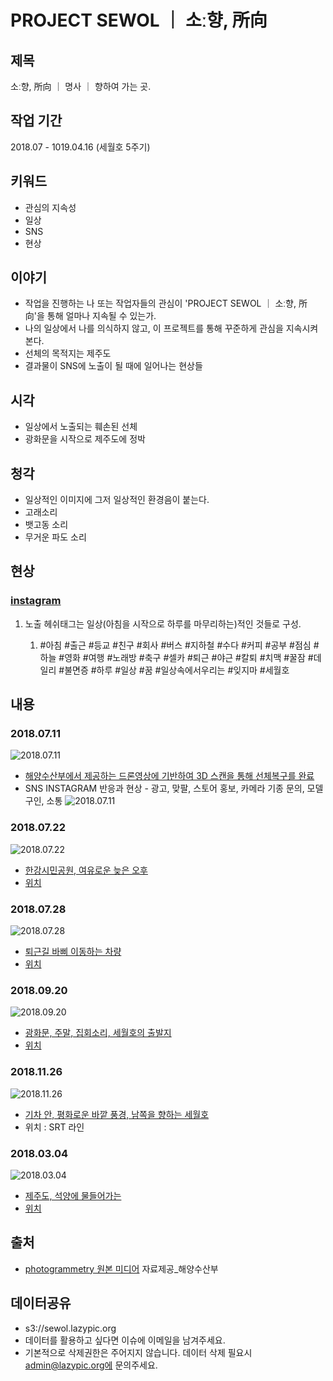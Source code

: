# PROJECT SEWOL ｜ 소ː향, 所向

## 제목
소ː향, 所向 ｜ 명사 ｜ 향하여 가는 곳.

## 작업 기간
2018.07 - 1019.04.16 (세월호 5주기)

## 키워드
- 관심의 지속성
- 일상
- SNS
- 현상

## 이야기
- 작업을 진행하는 나 또는 작업자들의 관심이 'PROJECT SEWOL ｜ 소ː향, 所向'을 통해 얼마나 지속될 수 있는가. 
- 나의 일상에서 나를 의식하지 않고, 이 프로젝트를 통해 꾸준하게 관심을 지속시켜본다.
- 선체의 목적지는 제주도
- 결과물이 SNS에 노출이 될 때에 일어나는 현상들

## 시각
- 일상에서 노출되는 훼손된 선체
- 광화문을 시작으로 제주도에 정박

## 청각

- 일상적인 이미지에 그저 일상적인 환경음이 붙는다.
- 고래소리
- 뱃고동 소리
- 무거운 파도 소리



## 현상

### [instagram](https://www.instagram.com/mindeul2018/)
1. 노출 헤쉬태그는 일상(아침을 시작으로 하루를 마무리하는)적인 것들로 구성.
    
    1. #아침 #출근 #등교 #친구 #회사 #버스 #지하철 #수다 #커피 #공부 #점심 #하늘 #영화 #여행 #노래방 #축구 #셀카 #퇴근 #야근 #칼퇴 #치맥 #꿀잠 #데일리 #불면증 #하루 #일상 #꿈 #일상속에서우리는 #잊지마 #세월호



## 내용

### 2018.07.11
![2018.07.11](https://github.com/lazypic/Sewol/blob/master/images/2018.07.11.gif?raw=true)
- [해양수산부에서 제공하는 드론영상에 기반하여 3D 스캔을 통해 선체복구를 완료](https://www.youtube.com/watch?v=GPEKzKmHZlE)
- SNS INSTAGRAM 반응과 현상  - 광고, 맞팔, 스토어 홍보, 카메라 기종 문의, 모델구인, 소통
![2018.07.11](https://github.com/lazypic/sewol/blob/master/images/insta/2018.07.11.jpg?raw=true)

### 2018.07.22
![2018.07.22](https://github.com/lazypic/Sewol/blob/master/images/2018.07.22.png?raw=true)
- [한강시민공원, 여유로운 늦은 오후](https://youtu.be/0yoKR-SPK98)
- [위치](https://goo.gl/maps/gvFE5TFkgtM2)

### 2018.07.28
![2018.07.28](https://github.com/lazypic/Sewol/blob/master/images/2018.07.28.png?raw=true)
- [퇴근길 바삐 이동하는 차량](https://youtu.be/PZBWIA0TTgo)
- [위치](https://goo.gl/maps/TANnjM2r1EC2)

### 2018.09.20
![2018.09.20](https://github.com/lazypic/Sewol/blob/master/images/2018.09.20.png?raw=true)
- [광화문, 주말, 집회소리, 세월호의 출발지](https://youtu.be/usqVCyyqMEw)
- [위치](https://goo.gl/maps/8JFuUaAc4Z92)

### 2018.11.26
![2018.11.26](https://github.com/lazypic/Sewol/blob/master/images/2018.11.26.png?raw=true)
- [기차 안, 평화로운 바깥 풍경, 남쪽을 향하는 세월호](https://youtu.be/5ClRP7igTr4)
- 위치 : SRT 라인 

### 2018.03.04
![2018.03.04](https://github.com/lazypic/Sewol/blob/master/images/2018.03.04.png?raw=true)
- [제주도, 석양에 물들어가는](https://youtu.be/9kRVxnP8QX0)
- [위치](https://goo.gl/maps/wSie2zDPq912)

## 출처

- [photogrammetry 원본 미디어](https://www.youtube.com/watch?v=o0pCB_CBhv0) 자료제공_해양수산부

## 데이터공유
- s3://sewol.lazypic.org
- 데이터를 활용하고 싶다면 이슈에 이메일을 남겨주세요.
- 기본적으로 삭제권한은 주어지지 않습니다. 데이터 삭제 필요시 admin@lazypic.org에 문의주세요.
